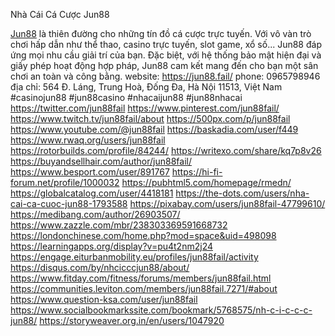 Nhà Cái Cá Cược Jun88

<a href="https://jun88.fail/">Jun88</a> là thiên đường cho những tín đồ cá cược trực tuyến. Với vô vàn trò chơi hấp dẫn như thể thao, casino trực tuyến, slot game, xổ số... Jun88 đáp ứng mọi nhu cầu giải trí của bạn. Đặc biệt, với hệ thống bảo mật hiện đại và giấy phép hoạt động hợp pháp, Jun88 cam kết mang đến cho bạn một sân chơi an toàn và công bằng.
website: <a href="https://jun88.fail/">https://jun88.fail/</a>
phone: 0965798946
địa chỉ: 564 Đ. Láng, Trung Hoà, Đống Đa, Hà Nội 11513, Việt Nam
#casinojun88 #jun88casino #nhacaijun88 #jun88nhacai
<a href="https://twitter.com/jun88fail">https://twitter.com/jun88fail</a>
<a href="https://www.pinterest.com/jun88fail/">https://www.pinterest.com/jun88fail/</a>
<a href="https://www.twitch.tv/jun88fail/about">https://www.twitch.tv/jun88fail/about</a>
<a href="https://500px.com/p/jun88fail">https://500px.com/p/jun88fail</a>
<a href="https://www.youtube.com/@jun88fail">https://www.youtube.com/@jun88fail</a>
<a href="https://baskadia.com/user/f449">https://baskadia.com/user/f449</a>
<a href="https://www.rwaq.org/users/jun88fail">https://www.rwaq.org/users/jun88fail</a>
<a href="https://rotorbuilds.com/profile/84244/">https://rotorbuilds.com/profile/84244/</a>
<a href="https://writexo.com/share/kq7p8v26">https://writexo.com/share/kq7p8v26</a>
<a href="https://buyandsellhair.com/author/jun88fail/">https://buyandsellhair.com/author/jun88fail/</a>
<a href="https://www.besport.com/user/891767">https://www.besport.com/user/891767</a>
<a href="https://hi-fi-forum.net/profile/1000032">https://hi-fi-forum.net/profile/1000032</a>
<a href="https://pubhtml5.com/homepage/rmedn/">https://pubhtml5.com/homepage/rmedn/</a>
<a href="https://globalcatalog.com/user/4418181">https://globalcatalog.com/user/4418181</a>
<a href="https://the-dots.com/users/nha-cai-ca-cuoc-jun88-1793588">https://the-dots.com/users/nha-cai-ca-cuoc-jun88-1793588</a>
<a href="https://pixabay.com/users/jun88fail-47799610/">https://pixabay.com/users/jun88fail-47799610/</a>
<a href="https://medibang.com/author/26903507/">https://medibang.com/author/26903507/</a>
<a href="https://www.zazzle.com/mbr/238303369591668732">https://www.zazzle.com/mbr/238303369591668732</a>
<a href="https://londonchinese.com/home.php?mod=space&uid=498098">https://londonchinese.com/home.php?mod=space&uid=498098</a>
<a href="https://learningapps.org/display?v=pu4t2nm2j24">https://learningapps.org/display?v=pu4t2nm2j24</a>
<a href="https://engage.eiturbanmobility.eu/profiles/jun88fail/activity">https://engage.eiturbanmobility.eu/profiles/jun88fail/activity</a>
<a href="https://disqus.com/by/nhcicccjun88/about/">https://disqus.com/by/nhcicccjun88/about/</a>
<a href="https://www.fitday.com/fitness/forums/members/jun88fail.html">https://www.fitday.com/fitness/forums/members/jun88fail.html</a>
<a href="https://communities.leviton.com/members/jun88fail.7271/#about">https://communities.leviton.com/members/jun88fail.7271/#about</a>
<a href="https://www.question-ksa.com/user/jun88fail">https://www.question-ksa.com/user/jun88fail</a>
<a href="https://www.socialbookmarkssite.com/bookmark/5768575/nh-c-i-c-c-c-jun88/">https://www.socialbookmarkssite.com/bookmark/5768575/nh-c-i-c-c-c-jun88/</a>
<a href="https://storyweaver.org.in/en/users/1047920">https://storyweaver.org.in/en/users/1047920</a>